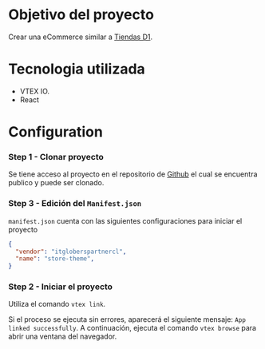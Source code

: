 # Objetivo del proyecto

Crear una eCommerce similar a [Tiendas D1](https://domicilios.tiendasd1.com/). 

# Tecnologia utilizada

- VTEX IO.
- React

# Configuration

### Step 1 -  Clonar proyecto

Se tiene acceso al proyecto en el repositorio de [Github](https://github.com/ridaoc19/vtex-store-teams-d1) el cual se encuentra publico y puede ser clonado. 

### Step 3 - Edición del `Manifest.json`

`manifest.json` cuenta con las siguientes configuraciones para iniciar el proyecto

```json
{
  "vendor": "itgloberspartnercl",
  "name": "store-theme",
}
```

### Step 2 - Iniciar el proyecto 

Utiliza el comando `vtex link`. 

Si el proceso se ejecuta sin errores, aparecerá el siguiente mensaje: `App linked successfully`. A continuación, ejecuta el comando `vtex browse` para abrir una ventana del navegador.

